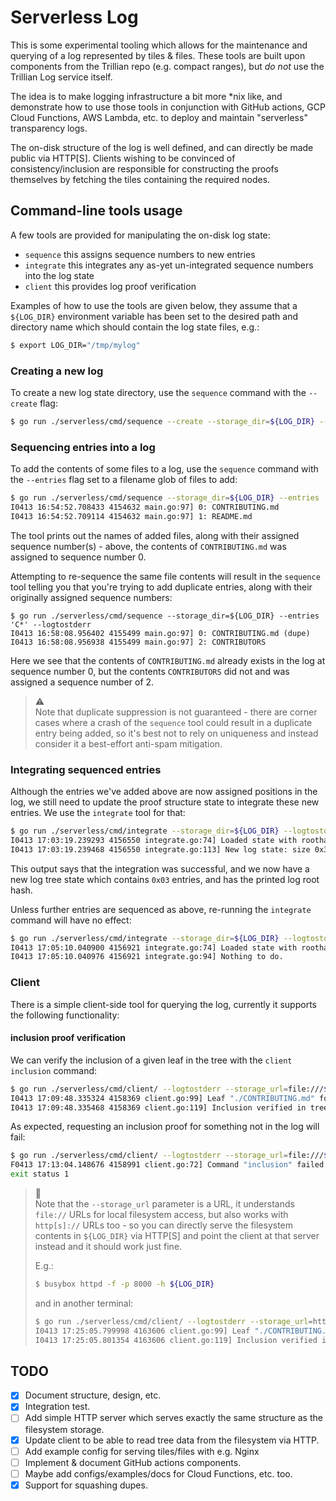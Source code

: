 Serverless Log
===============

This is some experimental tooling which allows for the maintenance and querying
of a log represented by tiles & files. These tools are built upon components
from the Trillian repo (e.g. compact ranges), but *do not* use the Trillian Log
service itself.

The idea is to make logging infrastructure a bit more *nix like, and demonstrate
how to use those tools in conjunction with GitHub actions, GCP Cloud Functions,
AWS Lambda, etc. to deploy and maintain "serverless" transparency logs.

The on-disk structure of the log is well defined, and can directly be made
public via HTTP[S]. Clients wishing to be convinced of consistency/inclusion are
responsible for constructing the proofs themselves by fetching the tiles
containing the required nodes.

Command-line tools usage
------------------------

A few tools are provided for manipulating the on-disk log state:
 - `sequence` this assigns sequence numbers to new entries
 - `integrate` this integrates any as-yet un-integrated sequence numbers into
   the log state
 - `client` this provides log proof verification

Examples of how to use the tools are given below, they assume that a `${LOG_DIR}`
environment variable has been set to the desired path and directory name which
should contain the log state files, e.g.:

```bash
$ export LOG_DIR="/tmp/mylog"
```

### Creating a new log
To create a new log state directory, use the `sequence` command with the `--create`
flag:

```bash
$ go run ./serverless/cmd/sequence --create --storage_dir=${LOG_DIR} --logtostderr
```

### Sequencing entries into a log
To add the contents of some files to a log, use the `sequence` command with the
`--entries` flag set to a filename glob of files to add:

```bash
$ go run ./serverless/cmd/sequence --storage_dir=${LOG_DIR} --entries '*.md' --logtostderr
I0413 16:54:52.708433 4154632 main.go:97] 0: CONTRIBUTING.md
I0413 16:54:52.709114 4154632 main.go:97] 1: README.md
```

The tool prints out the names of added files, along with their assigned sequence
number(s) - above, the contents of `CONTRIBUTING.md` was assigned to sequence number
0.

Attempting to re-sequence the same file contents will result in the `sequence`
tool telling you that you're trying to add duplicate entries, along with their
originally assigned sequence numbers:

```
$ go run ./serverless/cmd/sequence --storage_dir=${LOG_DIR} --entries 'C*' --logtostderr
I0413 16:58:08.956402 4155499 main.go:97] 0: CONTRIBUTING.md (dupe)
I0413 16:58:08.956938 4155499 main.go:97] 2: CONTRIBUTORS
```

Here we see that the contents of `CONTRIBUTING.md` already exists in the log at
sequence number 0, but the contents `CONTRIBUTORS` did not and was assigned a
sequence number of 2.

> :warning: </br>
> Note that duplicate suppression is not guaranteed - there are corner
> cases where a crash of the `sequence` tool could result in a duplicate entry
> being added, so it's best not to rely on uniqueness and instead consider it
> a best-effort anti-spam mitigation.

### Integrating sequenced entries
Although the entries we've added above are now assigned positions in the log, we
still need to update the proof structure state to integrate these new entries.
We use the `integrate` tool for that:

```bash
$ go run ./serverless/cmd/integrate --storage_dir=${LOG_DIR} --logtostderr
I0413 17:03:19.239293 4156550 integrate.go:74] Loaded state with roothash
I0413 17:03:19.239468 4156550 integrate.go:113] New log state: size 0x3 hash: 615a21da1739d901be4b1b44aed9cfcfdc044d18842f554a381bba4bff687aff
```

This output says that the integration was successful, and we now have a new log
tree state which contains `0x03` entries, and has the printed log root hash.

Unless further entries are sequenced as above, re-running the `integrate` command
will have no effect:

```bash
$ go run ./serverless/cmd/integrate --storage_dir=${LOG_DIR} --logtostderr
I0413 17:05:10.040900 4156921 integrate.go:74] Loaded state with roothash 615a21da1739d901be4b1b44aed9cfcfdc044d18842f554a381bba4bff687aff
I0413 17:05:10.040976 4156921 integrate.go:94] Nothing to do.
```

### Client

There is a simple client-side tool for querying the log, currently it supports
the following functionality:

#### inclusion proof verification

We can verify the inclusion of a given leaf in the tree with the `client inclusion`
command:

```bash
$ go run ./serverless/cmd/client/ --logtostderr --storage_url=file:///${LOG_DIR}/ inclusion ./CONTRIBUTING.md
I0413 17:09:48.335324 4158369 client.go:99] Leaf "./CONTRIBUTING.md" found at index 0
I0413 17:09:48.335468 4158369 client.go:119] Inclusion verified in tree size 3, with root 0x615a21da1739d901be4b1b44aed9cfcfdc044d18842f554a381bba4bff687aff
```

As expected, requesting an inclusion proof for something not in the log will fail:

```bash
$ go run ./serverless/cmd/client/ --logtostderr --storage_url=file:///${LOG_DIR}/ inclusion ./go.mod
F0413 17:13:04.148676 4158991 client.go:72] Command "inclusion" failed: "failed to lookup leaf index: leafhash unknown (open /${LOG_DIR}/leaves/67/48/64/2df7219529a9f2303e8668d60b70a6d7600f22e22fc612c26bd3c399ef: no such file or directory)"
exit status 1
```

> :frog: </br>
> Note that the `--storage_url` parameter is a URL, it understands `file://`
> URLs for local filesystem access, but also works with `http[s]://` URLs too - so
> you can directly serve the filesystem contents in `${LOG_DIR}` via HTTP[S] and point
> the client at that server instead and it should work just fine.
>
> E.g.:
>
> ```bash
> $ busybox httpd -f -p 8000 -h ${LOG_DIR}
> ```
> and in another terminal:
>
> ```bash
> $ go run ./serverless/cmd/client/ --logtostderr --storage_url=http://localhost:8000 inclusion ./CONTRIBUTING.md
> I0413 17:25:05.799998 4163606 client.go:99] Leaf "./CONTRIBUTING.md" found at index 0
> I0413 17:25:05.801354 4163606 client.go:119] Inclusion verified in tree size 3, with root 0x615a21da1739d901be4b1b44aed9cfcfdc044d18842f554a381bba4bff687aff
> ```


TODO
----

 - [X] Document structure, design, etc.
 - [X] Integration test.
 - [ ] Add simple HTTP server which serves exactly the same structure as the filesystem storage.
 - [X] Update client to be able to read tree data from the filesystem via HTTP.
 - [ ] Add example config for serving tiles/files with e.g. Nginx
 - [ ] Implement & document GitHub actions components.
 - [ ] Maybe add configs/examples/docs for Cloud Functions, etc. too.
 - [X] Support for squashing dupes.